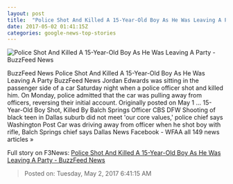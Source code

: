 ```yaml
---
layout: post
title:  "Police Shot And Killed A 15-Year-Old Boy As He Was Leaving A Party - BuzzFeed News"
date: 2017-05-02 01:41:15Z
categories: google-news-top-stories
---
```


![Police Shot And Killed A 15-Year-Old Boy As He Was Leaving A Party - BuzzFeed News](https://img.buzzfeed.com/buzzfeed-static/static/2017-05/2/0/campaign_images/buzzfeed-prod-fastlane-01/police-shot-and-killed-a-15-year-old-boy-trying-t-2-16265-1493700444-0_dblbig.jpg)

BuzzFeed News Police Shot And Killed A 15-Year-Old Boy As He Was Leaving A Party BuzzFeed News Jordan Edwards was sitting in the passenger side of a car Saturday night when a police officer shot and killed him. On Monday, police admitted that the car was pulling away from officers, reversing their initial account. Originally posted on May 1 ... 15-Year-Old Boy Shot, Killed By Balch Springs Officer CBS DFW Shooting of black teen in Dallas suburb did not meet 'our core values,' police chief says Washington Post Car was driving away from officer when he shot boy with rifle, Balch Springs chief says Dallas News Facebook - WFAA all 149 news articles »


Full story on F3News: [Police Shot And Killed A 15-Year-Old Boy As He Was Leaving A Party - BuzzFeed News](http://www.f3nws.com/n/VDVmJJ)

> Posted on: Tuesday, May 2, 2017 6:41:15 AM
